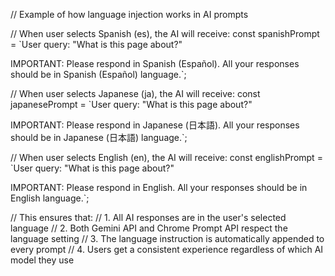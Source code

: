 // Example of how language injection works in AI prompts

// When user selects Spanish (es), the AI will receive:
const spanishPrompt = `User query: "What is this page about?"

IMPORTANT: Please respond in Spanish (Español). All your responses should be in Spanish (Español) language.`;

// When user selects Japanese (ja), the AI will receive:
const japanesePrompt = `User query: "What is this page about?"

IMPORTANT: Please respond in Japanese (日本語). All your responses should be in Japanese (日本語) language.`;

// When user selects English (en), the AI will receive:
const englishPrompt = `User query: "What is this page about?"

IMPORTANT: Please respond in English. All your responses should be in English language.`;

// This ensures that:
// 1. All AI responses are in the user's selected language
// 2. Both Gemini API and Chrome Prompt API respect the language setting
// 3. The language instruction is automatically appended to every prompt
// 4. Users get a consistent experience regardless of which AI model they use
